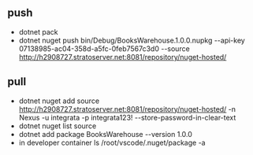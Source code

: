 ## push

* dotnet pack
* dotnet nuget push bin/Debug/BooksWarehouse.1.0.0.nupkg --api-key 07138985-ac04-358d-a5fc-0feb7567c3d0 --source http://h2908727.stratoserver.net:8081/repository/nuget-hosted/

## pull

* dotnet nuget add source http://h2908727.stratoserver.net:8081/repository/nuget-hosted/ -n Nexus -u integrata -p integrata123! --store-password-in-clear-text
* dotnet nuget list source
* dotnet add package BooksWarehouse --version 1.0.0
* in developer container ls /root/vscode/.nuget/package -a